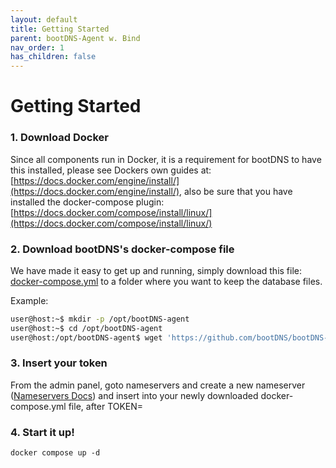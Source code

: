 ```yaml
---
layout: default
title: Getting Started
parent: bootDNS-Agent w. Bind
nav_order: 1
has_children: false
---
```


# Getting Started

### 1. Download Docker
Since all components run in Docker, it is a requirement for bootDNS to have this installed, please see Dockers own guides at: [https://docs.docker.com/engine/install/](https://docs.docker.com/engine/install/), also be sure that you have installed the docker-compose plugin: [https://docs.docker.com/compose/install/linux/](https://docs.docker.com/compose/install/linux/)

### 2. Download bootDNS's docker-compose file
We have made it easy to get up and running, simply download this file: [docker-compose.yml](https://github.com/bootDNS/bootDNS-admin/blob/main/docker-compose.yml) to a folder where you want to keep the database files.

Example:
```bash
user@host:~$ mkdir -p /opt/bootDNS-agent
user@host:~$ cd /opt/bootDNS-agent
user@host:/opt/bootDNS-agent$ wget 'https://github.com/bootDNS/bootDNS-agent/blob/main/docker-compose.yml?raw=true' -O docker-compose.yml
```
    
### 3. Insert your token
From the admin panel, goto nameservers and create a new nameserver ([Nameservers Docs](https://docs.bootdns.app/admin/nameservers.html)) 
and insert into your newly downloaded docker-compose.yml file, after TOKEN=

### 4. Start it up!
```
docker compose up -d 
```
